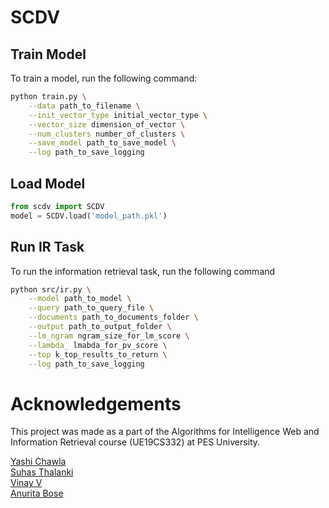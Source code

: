 # SCDV

## Train Model

To train a model, run the following command:

```sh
python train.py \
    --data path_to_filename \
    --init_vector_type initial_vector_type \
    --vector_size dimension_of_vector \
    --num_clusters number_of_clusters \
    --save_model path_to_save_model \
    --log path_to_save_logging
```

## Load Model

```py
from scdv import SCDV
model = SCDV.load('model_path.pkl')
```

## Run IR Task

To run the information retrieval task, run the following command
```sh
python src/ir.py \
    --model path_to_model \
    --query path_to_query_file \
    --documents path_to_documents_folder \
    --output path_to_output_folder \
    --lm_ngram ngram_size_for_lm_score \
    --lambda_ lmabda_for_pv_score \
    --top k_top_results_to_return \
    --log path_to_save_logging
```

# Acknowledgements 

This project was made as a part of the Algorithms for Intelligence Web and Information Retrieval course (UE19CS332) at PES University. 

[Yashi Chawla](https://github.com/Yashi-Chawla)<br>
[Suhas Thalanki](https://github.com/thesuhas)<br>
[Vinay V](https://github.com/vinayv1102)<br>
[Anurita Bose](https://github.com/anuritabose)
